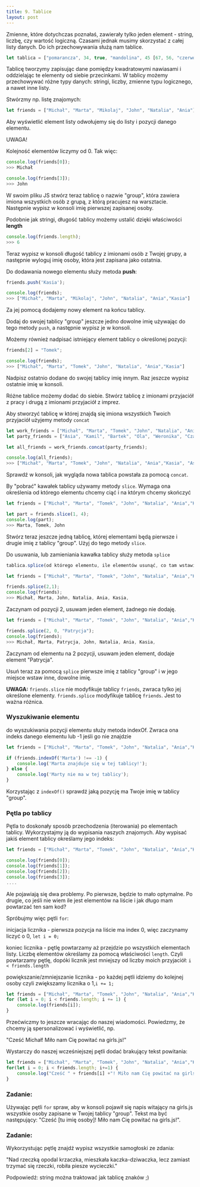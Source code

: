 ```yaml
---
title: 9. Tablice
layout: post
---
```


Zmienne, które dotychczas poznałaś, zawierały tylko jeden element - string, liczbę, czy wartość logiczną. Czasami jednak musimy skorzystać z całej listy danych. Do ich przechowywania służą nam tablice.

```js
let tablica = ["pomarancza", 34, true, "mandolina", 45 [67, 56, "czerwony"]];
```

Tablicę tworzymy zapisując dane pomiędzy kwadratowymi nawiasami i oddzielając te elementy od siebie przecinkami. W tablicy możemy przechowywać różne typy danych: stringi, liczby, zmienne typu logicznego, a nawet inne listy.

Stwórzmy np. listę znajomych:

```js
let friends = ["Michał", "Marta", "Mikolaj", "John", "Natalia", "Ania"];
```

Aby wyświetlić element listy odwołujemy się do listy i pozycji danego elementu.

UWAGA!

Kolejność elementów liczymy od 0. Tak więc:

```js
console.log(friends[0]);
>>> Michał

console.log(friends[3]);
>>> John
```

W swoim pliku JS stwórz teraz tablicę o nazwie "group", która zawiera imiona wszystkich osób z grupą, z którą pracujesz na warsztacie. Następnie wypisz w konsoli imię pierwszej zapisanej osoby.

Podobnie jak stringi, długość tablicy możemy ustalić dzięki właściwości **length**

```js
console.log(friends.length); 
>>> 6
```

Teraz wypisz w konsoli długość tablicy z imionami osób z Twojej grupy, a następnie wyloguj imię osoby, która jest zapisana jako ostatnia.

Do dodawania nowego elementu służy metoda **push**:

```js
friends.push('Kasia');

console.log(friends);
>>> ["Michał", "Marta", "Mikolaj", "John", "Natalia", "Ania","Kasia"]
```

Za jej pomocą dodajemy nowy element na końcu tablicy.

Dodaj do swojej tablicy "group" jeszcze jedno dowolne imię używając do tego metody `push`, a następnie wypisz je w konsoli.

Możemy również nadpisać istniejący element tablicy o określonej pozycji:

```js
friends[2] = "Tomek";

console.log(friends);
>>> ["Michał", "Marta", "Tomek", "John", "Natalia", "Ania","Kasia"]
```

Nadpisz ostatnio dodane do swojej tablicy imię innym. Raz jeszcze wypisz ostatnie imię w konsoli.

Różne tablice możemy dodać do siebie. Stwórz tablicę z imionami przyjaciół z pracy i drugą z imionami przyjaciół z imprez.

Aby stworzyć tablicę w której znajdą się imiona wszystkich Twoich przyjaciół użyjemy metody `concat`

```js
let work_friends = ["Michał", "Marta", "Tomek", "John", "Natalia", "Ania","Kasia"];
let party_friends = ["Asia", "Kamil", "Bartek", "Ola", "Weronika", "Czarek"];

let all_friends = work_friends.concat(party_friends);

console.log(all_friends);
>>> ["Michał", "Marta", "Tomek", "John", "Natalia", "Ania","Kasia", "Asia", "Kamil", "Bartek", "Ola", "Weronika", "Czarek"]
```

Sprawdź w konsoli, jak wygląda nowa tablica powstała za pomocą `concat`.

By "pobrać" kawałek tablicy używamy metody `slice`. Wymaga ona określenia od którego elementu chcemy ciąć i na którym chcemy skończyć

```js
let friends = ["Michał", "Marta", "Tomek", "John", "Natalia", "Ania","Kasia"];

let part = friends.slice(1, 4);
console.log(part);
>>> Marta, Tomek, John
```

Stwórz teraz jeszcze jedną tablicę, której elementami będą pierwsze i drugie imię z tablicy "group". Użyj do tego metody `slice`.

Do usuwania, lub zamieniania kawałka tablicy służy metoda `splice`

```js
tablica.splice(od którego elementu, ile elementów usunąć, co tam wstawić w zmian)

let friends = ["Michał", "Marta", "Tomek", "John", "Natalia", "Ania","Kasia"];

friends.splice(2,1);
console.log(friends);
>>> Michał, Marta, John, Natalia, Ania, Kasia,
```

Zaczynam od pozycji 2, usuwam jeden element, żadnego nie dodaję.

```js
let friends = ["Michał", "Marta", "Tomek", "John", "Natalia", "Ania","Kasia"];

friends.splice(2, 0, "Patrycja");
console.log(friends);
>>> Michał, Marta, Patrycja, John, Natalia, Ania, Kasia,
```

Zaczynam od elementu na 2 pozycji, usuwam jeden element, dodaje element "Patrycja".

Usuń teraz za pomocą `splice` pierwsze imię z tablicy "group" i w jego miejsce wstaw inne, dowolne imię.

**UWAGA:** `friends.slice` nie modyfikuje tablicy `friends`, zwraca tylko jej określone elementy. `friends.splice` modyfikuje tablicę `friends`. Jest to ważna różnica. 

### Wyszukiwanie elementu

do wyszukiwania pozycji elementu służy metoda indexOf. Zwraca ona indeks danego elementu lub -1 jeśli go nie znajdzie

```js
let friends = ["Michał", "Marta", "Tomek", "John", "Natalia", "Ania","Kasia"];

if (friends.indexOf('Marta') !== -1) {
    console.log('Marta znajduje się w tej tablicy!');
} else {
    console.log('Marty nie ma w tej tablicy');
}
```

Korzystając z `indexOf()` sprawdź jaką pozycję ma Twoje imię w tablicy "group".

### Pętla po tablicy

Pętla to doskonały sposób przechodzenia (iterowania) po elementach tablicy. Wykorzystajmy ją do wypisania naszych znajomych. Aby wypisać jakiś element tablicy określamy jego indeks:

```js
let friends = ["Michał", "Marta", "Tomek", "John", "Natalia", "Ania","Kasia"];

console.log(friends[0]);
console.log(friends[1]);
console.log(friends[2]);
console.log(friends[3]);
....
```

Ale pojawiają się dwa problemy. Po pierwsze, będzie to mało optymalne. Po drugie, co jeśli nie wiem ile jest elementów na liście i jak długo mam powtarzać ten sam kod?

Spróbujmy więc pętli `for`:

inicjacja licznika - pierwsza pozycja na liście ma index 0, więc zaczynamy liczyć o 0, `let i = 0;`

koniec licznika - pętlę powtarzamy aż przejdzie po wszystkich elementach listy. Liczbę elementów określamy za pomocą właściwości `length`. Czyli powtarzamy pętlę, dopóki licznik jest mniejszy od liczby moich przyjaciół: `i < friends.length`

powiększanie/zmniejszanie licznika - po każdej pętli idziemy do kolejnej osoby czyli zwiększamy licznika o 1,`i += 1;`

```js
let friends = ["Michał", "Marta", "Tomek", "John", "Natalia", "Ania","Kasia"];
for (let i = 0; i < friends.length; i += 1) {
    console.log(friends[i]);
}
```

Przećwiczmy to jeszcze wracając do naszej wiadomości. Powiedzmy, że chcemy ją spersonalizować i wyświetlić, np.

"Cześć Michał! Miło nam Cię powitać na girls.js!"

Wystarczy do naszej wcześniejszej pętli dodać brakujący tekst powitania:

```js
let friends = ["Michał", "Marta", "Tomek", "John", "Natalia", "Ania","Kasia"];
for(let i = 0; i < friends.length; i+=1) {
    console.log("Cześć " + friends[i] +"! Miło nam Cię powitać na girls.js!");
}
```

### Zadanie:

Używając pętli `for` spraw, aby w konsoli pojawił się napis witający na girls.js wszystkie osoby zapisane w Twojej tablicy "group". Tekst ma być następujący: "Cześć \[tu imię osoby\]! Miło nam Cię powitać na girls.js!".



### Zadanie:

Wykorzystując pętlę znajdź wypisz wszystkie samogłoski ze zdania: 

"Nad rzeczką opodal krzaczka, mieszkała kaczka-dziwaczka, lecz zamiast trzymać się rzeczki, robiła piesze wycieczki."

Podpowiedź: string można traktować jak tablicę znaków ;\)

